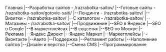 Главная
    |--Разработка сайтов - /razrabotka-saitov/
        |--Готовые сайты - /razrabotka-saitov/gotovie-saiti/
        |--Лендинги - /razrabotka-saitov/
        |--Визитки - /razrabotka-saitov/
        |--С каталогом - /razrabotka-saitov/
        |--Магазины - /razrabotka-saitov/
    |--Продвижение
        |--SEO в Яндексе
        |--SEO в Google
        |--В маркетплейсах
        |--В соцсетях
        |--SEO по Москве
    |--Реклама
        |--Яндекс Директ
        |--Яндекс Маркет
        |--Маркетплейсы
        |--Вконтакте
        |--Авито
    |--Поддержка
        |--Регламент работы
        |--Наполнение сайтов
        |--Дизайн и верстка
        |--Смена CMS
        |--Программирование








